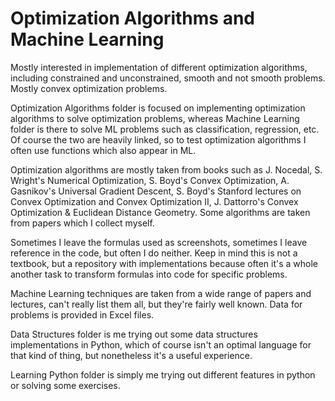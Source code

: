 # Optimization Algorithms and Machine Learning

Mostly interested in implementation of different optimization algorithms, including constrained and unconstrained,
smooth and not smooth problems. Mostly convex optimization problems.

Optimization Algorithms folder is focused on implementing optimization algorithms
to solve optimization problems, whereas Machine Learning folder is there
to solve ML problems such as classification, regression, etc.
Of course the two are heavily linked, so to test optimization algorithms
I often use functions which also appear in ML.

Optimization algorithms are mostly taken from books such as J. Nocedal, S.
Wright's Numerical Optimization, S. Boyd's Convex Optimization, A. Gasnikov's
Universal Gradient Descent, S. Boyd's Stanford lectures on Convex Optimization
and Convex Optimization II, J. Dattorro's Convex Optimization & Euclidean Distance Geometry. 
Some algorithms are taken from papers which I collect myself.

Sometimes I leave the formulas used as screenshots, sometimes I leave reference
in the code, but often I do neither. Keep in mind this is not a textbook,
but a repository with implementations because often it's a whole another
task to transform formulas into code for specific problems.

Machine Learning techniques are taken from a wide range of papers and lectures,
can't really list them all, but they're fairly well known. Data for problems
is provided in Excel files.

Data Structures folder is me trying out some data structures implementations
in Python, which of course isn't an optimal language for that kind of thing,
but nonetheless it's a useful experience.

Learning Python folder is simply me trying out different features in python
or solving some exercises.
